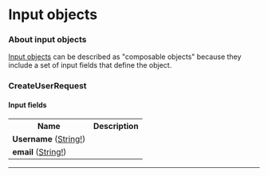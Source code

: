 # Input objects

### About input objects

[Input objects](https://graphql.github.io/graphql-spec/June2018/#sec-Input-Objects) can be described as "composable objects" because they include a set of input fields that define the object.

### CreateUserRequest




#### Input fields

<table>
  <tr>
    <th>Name</th>
    <th>Description</th>
  </tr>
  <tr>
    <td><strong>Username</strong> (<a href="scalars.md#string">String!</a>)</td>
    <td></td>
  </tr>
  <tr>
    <td><strong>email</strong> (<a href="scalars.md#string">String!</a>)</td>
    <td></td>
  </tr>
</table>

---